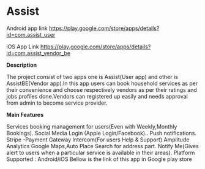 # Assist


Android app link https://play.google.com/store/apps/details?id=com.assist_user

iOS App Link https://play.google.com/store/apps/details?id=com.assist_vendor_be

**Description**

The project consist of two apps one is Assist(User app) and other is AssistBE(Vendor app).In this app users can book household services as per their convenience and choose respectively vendors as per their ratings and jobs profiles done.Vendors can registered up easily and needs approval from admin to become service provider.

**Main Features**

Services booking management for users(Even with Weekly,Monthly Bookings).
Social Media Login (Apple Login/Facebook)..
Push notifications.
Stripe -Payment Gateway
Intercom(For users Help & Support)
Amplitude Analytics
Google Maps,Auto Place Search for address part.
Notify Me(Gives alert to users when a particular service is available in their areas).
Platform Supported : Android/iOS
Bellow is the link of this app in Google play store
